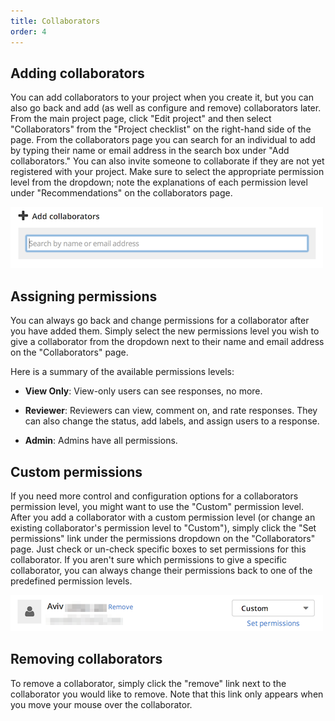 ```yaml
---
title: Collaborators
order: 4
---
```


## Adding collaborators

You can add collaborators to your project when you create it, but you can also go back and add (as well as configure and remove) collaborators later. From the main project page, click "Edit project" and then select "Collaborators" from the "Project checklist" on the right-hand side of the page. From the collaborators page you can search for an individual to add by typing their name or email address in the search box under "Add collaborators." You can also invite someone to collaborate if they are not yet registered with your project. Make sure to select the appropriate permission level from the dropdown; note the explanations of each permission level under "Recommendations" on the collaborators page.

![add collaborators](../images/screenshot_add_collaborators.png)

## Assigning permissions

You can always go back and change permissions for a collaborator after you have added them. Simply select the new permissions level you wish to give a collaborator from the dropdown next to their name and email address on the "Collaborators" page.

Here is a summary of the available permissions levels:

- **View Only**: View-only users can see responses, no more.

- **Reviewer**: Reviewers can view, comment on, and rate responses. They can also change the status, add labels, and assign users to a response.

- **Admin**: Admins have all permissions.

## Custom permissions

If you need more control and configuration options for a collaborators permission level, you might want to use the "Custom" permission level. After you add a collaborator with a custom permission level (or change an existing collaborator's permission level to "Custom"), simply click the "Set permissions" link under the permissions dropdown on the "Collaborators" page. Just check or un-check specific boxes to set permissions for this collaborator. If you aren't sure which permissions to give a specific collaborator, you can always change their permissions back to one of the predefined permission levels.

![collaborator](../images/screenshot_collaborator.png)

## Removing collaborators

To remove a collaborator, simply click the "remove" link next to the collaborator you would like to remove. Note that this link only appears when you move your mouse over the collaborator.